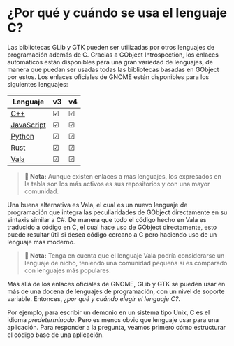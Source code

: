 # ¿Por qué y cuándo se usa el lenguaje C?

Las bibliotecas GLib y GTK pueden ser utilizadas por otros lenguajes de programación además de C. Gracias a GObject Introspection, los enlaces automáticos están disponibles para una gran variedad de lenguajes, de manera que puedan ser usadas todas las bibliotecas basadas en GObject por estos. Los enlaces oficiales de GNOME están disponibles para los siguientes lenguajes:

| Lenguaje             | v3 | v4 |
|----------------------|----|----|
| [C++][gtk-cpp]       | ☑  | ☑  |
| [JavaScript][gtk-js] | ☑  | ☑  |
| [Python][gtk-py]     | ☑  | ☑  |
| [Rust][gtk-rs]       | ☑  | ☑  |
| [Vala][gtk-vala]     | ☑  | ☑  |

> **📌 Nota:** Aunque existen enlaces a más lenguajes, los expresados en la tabla son los más activos es sus repositorios y con una mayor comunidad.

Una buena alternativa es Vala, el cual es un nuevo lenguaje de programación que integra las peculiaridades de GObject directamente en su sintaxis similar a C#. De manera que todo el código hecho en Vala es traducido a código en C, el cual hace uso de GObject directamente, esto puede resultar útil si desea código cercano a C pero haciendo uso de un lenguaje más moderno.

> **📌 Nota:** Tenga en cuenta que el lenguaje Vala podría considerarse un lenguaje de nicho, teniendo una comunidad pequeña si es comparado con lenguajes más populares.

Más allá de los enlaces oficiales de GNOME, GLib y GTK se pueden usar en más de una docena de lenguajes de programación, con un nivel de soporte variable. Entonces, *¿por qué y cuándo elegir el lenguaje C?*.

Por ejemplo, para escribir un demonio en un sistema tipo Unix, C es el idioma *predeterminado*. Pero es menos obvio que lenguaje usar para una aplicación. Para responder a la pregunta, veamos primero cómo estructurar el código base de una aplicación.

[gtk-cpp]: <https://www.gtkmm.org/en/index.html> "gtkmm"
[gtk-js]: <https://gjs.guide/> "GJS"
[gtk-py]: <https://pygobject.readthedocs.io/en/latest/> "PyGObject"
[gtk-rs]: <https://gtk-rs.org/> "gtk-rs"
[gtk-vala]: <https://valadoc.org/> "Vala"